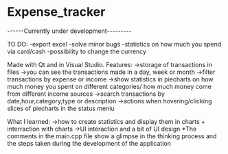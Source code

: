 # Expense_tracker
------Currently under development---------

TO DO:
-export excel
-solve minor bugs
-statistics on how much you spend via card/cash
-possibility to change the currency

Made with Qt and in Visual Studio.
Features:
->storage of transactions in files
->you can see the transactions made in a day, week or month
->filter transactions by expense or income
->show statistics in piecharts on how much money you spent on different categories/ how much money come from different income sources
->search transactions by date,hour,category,type or description
->actions when hovering/clicking slices of piecharts in the status meniu

What I learned:
->how to create statistics and display them in charts + interraction with charts
->UI interaction and a bit of UI design
*The comments in the main.cpp file show a glimpse in the thinking process
and the steps taken during the development of the application
